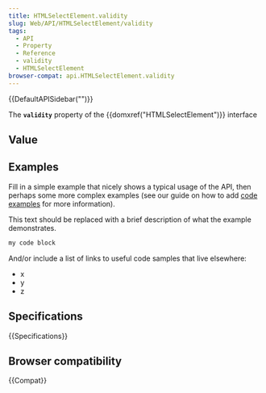 ```yaml
---
title: HTMLSelectElement.validity
slug: Web/API/HTMLSelectElement/validity
tags:
  - API
  - Property
  - Reference
  - validity
  - HTMLSelectElement
browser-compat: api.HTMLSelectElement.validity
---
```

{{DefaultAPISidebar("")}}

The **`validity`** property of the {{domxref("HTMLSelectElement")}} interface 

## Value



## Examples

Fill in a simple example that nicely shows a typical usage of the API, then perhaps some more complex examples (see our guide on how to add [code examples](/en-US/docs/MDN/Contribute/Structures/Code_examples) for more information).

This text should be replaced with a brief description of what the example demonstrates.

```js
my code block
```

And/or include a list of links to useful code samples that live elsewhere:

*   x
*   y
*   z

## Specifications

{{Specifications}}

## Browser compatibility

{{Compat}}


